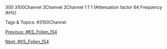 300 3100Channel 3Channel 2Channel 1
1
1
1Attenuation factor 64
Frequency (kHz)

   Tags & Topics:
   #3100Channel

[Previous: #KS_Folien_154](KS_Folien_154.md)

[Next: #KS_Folien_154](KS_Folien_154.md)